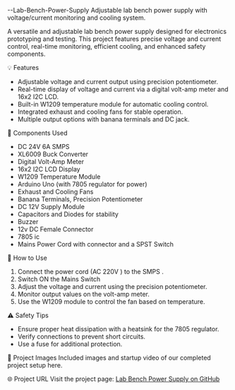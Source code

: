 --Lab-Bench-Power-Supply
Adjustable lab bench power supply with voltage/current monitoring and cooling system.

A versatile and adjustable lab bench power supply designed for electronics prototyping and testing. This project features precise voltage and current control, real-time monitoring, efficient cooling, and enhanced safety components.

💡 Features
- Adjustable voltage and current output using precision potentiometer.
- Real-time display of voltage and current via a digital volt-amp meter and 16x2 I2C LCD.
- Built-in W1209 temperature module for automatic cooling control.
- Integrated exhaust and cooling fans for stable operation.
- Multiple output options with banana terminals and DC jack.

🔧 Components Used
- DC 24V 6A SMPS
- XL6009 Buck Converter
- Digital Volt-Amp Meter
- 16x2 I2C LCD Display
- W1209 Temperature Module
- Arduino Uno (with 7805 regulator for power)
- Exhaust and Cooling Fans
- Banana Terminals, Precision Potentiometer
- DC 12V Supply Module
- Capacitors and Diodes for stability
- Buzzer
- 12v DC Female Connector
- 7805 ic
- Mains Power Cord with connector and a SPST Switch

📜 How to Use
1. Connect the power cord (AC 220V ) to the SMPS .
2. Switch ON the Mains Switch
3. Adjust the voltage and current using the precision potentiometer.
4. Monitor output values on the volt-amp meter.
5. Use the W1209 module to control the fan based on temperature.

⚠️ Safety Tips
- Ensure proper heat dissipation with a heatsink for the 7805 regulator.
- Verify connections to prevent short circuits.
- Use a fuse for additional protection.

📸 Project Images
Included images and startup video of our completed project setup here.

🌐 Project URL
Visit the project page: [Lab Bench Power Supply on GitHub](https://github.com/prathamkansal/Lab-Bench-Power-Supply/settings/pages)
